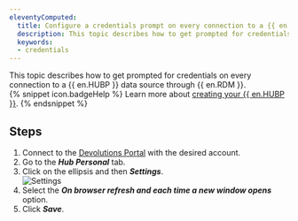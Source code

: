 ```yaml
---
eleventyComputed:
  title: Configure a credentials prompt on every connection to a {{ en.HUBP }} data source
  description: This topic describes how to get prompted for credentials on every connection to a {{ en.HUBP }} data source through {{ en.RDM }}
  keywords: 
  - credentials
---
```

This topic describes how to get prompted for credentials on every connection to a {{ en.HUBP }} data source through {{ en.RDM }}.  
{% snippet icon.badgeHelp %}
Learn more about [creating your {{ en.HUBP }}](https://docs.devolutions.net/hub/getting-started/create-hub/hub-personal/).
{% endsnippet %}

## Steps
1. Connect to the [Devolutions Portal](https://portal.devolutions.com/profile) with the desired account.
1. Go to the ***Hub Personal*** tab.
1. Click on the ellipsis and then ***Settings***.  
![Settings](https://webdevolutions.azureedge.net/docs/en/kb/KB0057.png)
1. Select the ***On browser refresh and each time a new window opens*** option.
1. Click ***Save***.
